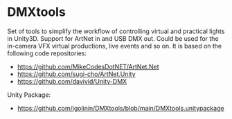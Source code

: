 # DMXtools
Set of tools to simplify the workflow of controlling virtual and practical lights in Unity3D. Support for ArtNet in and USB DMX out. Could be used for the in-camera VFX virtual productions, live events and so on.
It is based on the following code repositories:

* https://github.com/MikeCodesDotNET/ArtNet.Net
* https://github.com/sugi-cho/ArtNet.Unity
* https://github.com/davivid/Unity-DMX

Unity Package:
* https://github.com/igolinin/DMXtools/blob/main/DMXtools.unitypackage